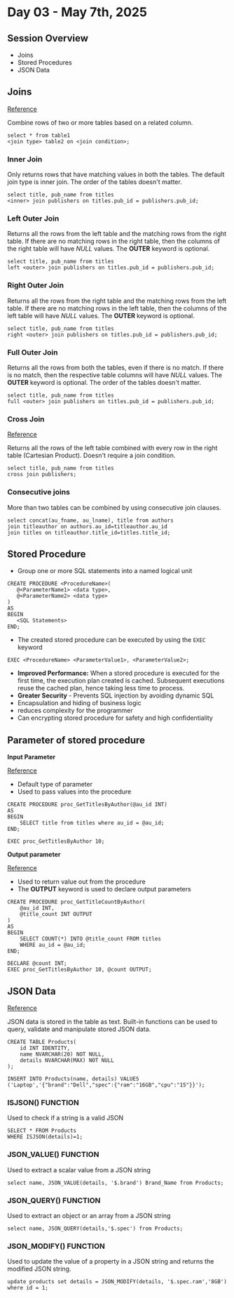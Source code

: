 # Day 03 - May 7th, 2025

## Session Overview
- Joins
- Stored Procedures
- JSON Data

## Joins
[Reference](https://www.sqlservertutorial.net/sql-server-basics/sql-server-joins/)

Combine rows of two or more tables based on a related column.
```
select * from table1
<join type> table2 on <join condition>;
```

### Inner Join
Only returns rows that have matching values in both the tables. The default join type is inner join. The order of the tables doesn't matter.
```
select title, pub_name from titles 
<inner> join publishers on titles.pub_id = publishers.pub_id;
```

### Left Outer Join
Returns all the rows from the left table and the matching rows from the right table. If there are no matching rows in the right table, then the columns of the right table will have *NULL* values. The **OUTER** keyword is optional.
```
select title, pub_name from titles 
left <outer> join publishers on titles.pub_id = publishers.pub_id;
```

### Right Outer Join
Returns all the rows from the right table and the matching rows from the left table. If there are no matching rows in the left table, then the columns of the left table will have *NULL* values. The **OUTER** keyword is optional.
```
select title, pub_name from titles 
right <outer> join publishers on titles.pub_id = publishers.pub_id;
```

### Full Outer Join
Returns all the rows from both the tables, even if there is no match. If there is no match, then the respective table columns will have *NULL* values. The **OUTER** keyword is optional. The order of the tables doesn't matter.
```
select title, pub_name from titles 
full <outer> join publishers on titles.pub_id = publishers.pub_id;
```

### Cross Join
[Reference](https://www.sqlservertutorial.net/sql-server-basics/sql-server-cross-join/)

Returns all the rows of the left table combined with every row in the right table (Cartesian Product). Doesn't require a join condition.
```
select title, pub_name from titles 
cross join publishers;
```

### Consecutive joins
More than two tables can be combined by using consecutive join clauses.
```
select concat(au_fname, au_lname), title from authors
join titleauthor on authors.au_id=titleauthor.au_id
join titles on titleauthor.title_id=titles.title_id;
```

## Stored Procedure
- Group one or more SQL statements into a named logical unit
```
CREATE PROCEDURE <ProcedureName>(
   @<ParameterName1> <data type>,
   @<ParameterName2> <data type>
)
AS
BEGIN
   <SQL Statements>
END;
```
- The created stored procedure can be executed by using the `EXEC` keyword
```
EXEC <ProcedureName> <ParameterValue1>, <ParameterValue2>;
```
- **Improved Performance:** When a stored procedure is executed for the first time, the execution plan created is cached. Subsequent executions reuse the cached plan, hence taking less time to process.
- **Greater Security** - Prevents SQL injection by avoiding dynamic SQL
- Encapsulation and hiding of business logic
- reduces complexity for the programmer
- Can encrypting stored procedure for safety and high confidentiality

## Parameter of stored procedure
**Input Parameter**

[Reference](https://www.sqlservertutorial.net/sql-server-stored-procedures/sql-server-stored-procedure-parameters/)
- Default type of parameter
- Used to pass values into the procedure
```
CREATE PROCEDURE proc_GetTitlesByAuthor(@au_id INT)
AS
BEGIN
	SELECT title from titles where au_id = @au_id;
END;

EXEC proc_GetTitlesByAuthor 10;
```

**Output parameter**

[Reference](https://www.sqlservertutorial.net/sql-server-stored-procedures/stored-procedure-output-parameters/)
- Used to return value out from the procedure
- The **OUTPUT** keyword is used to declare output parameters
```
CREATE PROCEDURE proc_GetTitleCountByAuthor(
	@au_id INT,
	@title_count INT OUTPUT
)
AS
BEGIN
	SELECT COUNT(*) INTO @title_count FROM titles
	WHERE au_id = @au_id;
END;

DECLARE @count INT;
EXEC proc_GetTitlesByAuthor 10, @count OUTPUT;
```

## JSON Data
[Reference](https://learn.microsoft.com/en-us/sql/relational-databases/json/json-data-sql-server?view=sql-server-ver16)

JSON data is stored in the table as text. Built-in functions can be used to query, validate and manipulate stored JSON data.
```
CREATE TABLE Products(
	id INT IDENTITY,
	name NVARCHAR(20) NOT NULL,
	details NVARCHAR(MAX) NOT NULL
);

INSERT INTO Products(name, details) VALUES
('Laptop','{"brand":"Dell","spec":{"ram":"16GB","cpu":"15"}}');
```

### ISJSON() FUNCTION
Used to check if a string is a valid JSON
```
SELECT * FROM Products
WHERE ISJSON(details)=1;
```

### JSON_VALUE() FUNCTION
Used to extract a scalar value from a JSON string
```
select name, JSON_VALUE(details, '$.brand') Brand_Name from Products;
```

### JSON_QUERY() FUNCTION
Used to extract an object or an array from a JSON string
```
select name, JSON_QUERY(details,'$.spec') from Products;
```

### JSON_MODIFY() FUNCTION
Used to update the value of a property in a JSON string and returns the modified JSON string.
```
update products set details = JSON_MODIFY(details, '$.spec.ram','8GB') where id = 1;
```